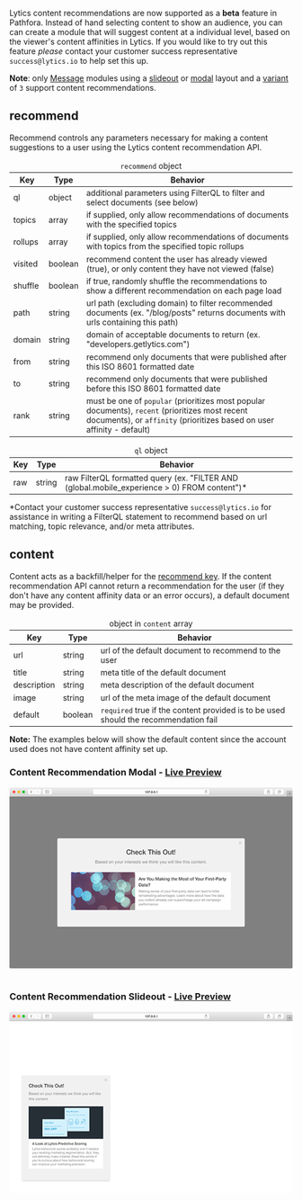 Lytics content recommendations are now supported as a **beta** feature in Pathfora. Instead of hand selecting content to show an audience, you can can create a module that will suggest content at a individual level, based on the viewer's content affinities in Lytics. If you would like to try out this feature _please_ contact your customer success representative `success@lytics.io` to help set this up.

**Note**: only [Message](/types/message.md) modules using a [slideout](/layouts/slideout.md) or [modal](/layouts/modal.md) layout and a [variant](/layouts/modal.md#variant) of `3` support content recommendations.

## recommend

Recommend controls any parameters necessary for making a content suggestions to a user using the Lytics content recommendation API.


<table>
  <thead>
    <tr>
      <td colspan="3" align="center"><code>recommend</code> object</td>
    </tr>
    <tr>
      <th>Key</th>
      <th>Type</th>
      <th>Behavior</th>
    </tr>
  </thead>
  
  <tr>
    <td>ql</td>
    <td>object</td>
    <td>additional parameters using FilterQL to filter and select documents (see below)</td>
  </tr>

  <tr>
    <td>topics</td>
    <td>array</td>
    <td>if supplied, only allow recommendations of documents with the specified topics</td>
  </tr>

  <tr>
    <td>rollups</td>
    <td>array</td>
    <td>if supplied, only allow recommendations of documents with topics from the specified topic rollups</td>
  </tr>

  <tr>
    <td>visited</td>
    <td>boolean</td>
    <td>recommend content the user has already viewed (true), or only content they have not viewed (false)</td>
  </tr>

  <tr>
    <td>shuffle</td>
    <td>boolean</td>
    <td>if true, randomly shuffle the recommendations to show a different recommendation on each page load</td>
  </tr>

  <tr>
    <td>path</td>
    <td>string</td>
    <td>url path (excluding domain) to filter recommended documents (ex. "/blog/posts" returns documents with urls containing this path)</td>
  </tr>

  <tr>
    <td>domain</td>
    <td>string</td>
    <td>domain of acceptable documents to return (ex. "developers.getlytics.com")</td>
  </tr>

  <tr>
    <td>from</td>
    <td>string</td>
    <td>recommend only documents that were published after this ISO 8601 formatted date</td>
  </tr>

  <tr>
    <td>to</td>
    <td>string</td>
    <td>recommend only documents that were published before this ISO 8601 formatted date</td>
  </tr>

  <tr>
    <td>rank</td>
    <td>string</td>
    <td>must be one of <code>popular</code> (prioritizes most popular documents), <code>recent</code> (prioritizes most recent documents), or <code>affinity</code> (prioritizes based on user affinity - default)</td>
  </tr>
</table>

<table>
  <thead>
    <tr>
      <td colspan="3" align="center"><code>ql</code> object</td>
    </tr>
    <tr>
      <th>Key</th>
      <th>Type</th>
      <th>Behavior</th>
    </tr>
  </thead>
  
  <tr>
    <td>raw</td>
    <td>string</td>
    <td>raw FilterQL formatted query (ex. "FILTER AND (global.mobile_experience > 0) FROM content")*</td>
  </tr>
</table>

*Contact your customer success representative `success@lytics.io` for assistance in writing a FilterQL statement to recommend based on url matching, topic relevance, and/or meta attributes.

## content

Content acts as a backfill/helper for the [recommend key](#recommend). If the content recommendation API cannot return a recommendation for the user (if they don't have any content affinity data or an error occurs), a default document may be provided.

<table>
  <thead>
    <tr>
      <td colspan="3" align="center">object in <code>content</code> array</td>
    </tr>
    <tr>
      <th>Key</th>
      <th>Type</th>
      <th>Behavior</th>
    </tr>
  </thead>
  
  <tr>
    <td>url</td>
    <td>string</td>
    <td>url of the default document to recommend to the user</td>
  </tr>
  <tr>
    <td>title</td>
    <td>string</td>
    <td>meta title of the default document</td>
  </tr>
  <tr>
    <td>description</td>
    <td>string</td>
    <td>meta description of the default document</td>
  </tr>
  <tr>
    <td>image</td>
    <td>string</td>
    <td>url of the meta image of the default document</td>
  </tr>
  <tr>
    <td>default</td>
    <td>boolean</td>
    <td><code>required</code> true if the content provided is to be used should the recommendation fail</td>
  </tr>
</table>

**Note:** The examples below will show the default content since the account used does not have content affinity set up.

<h3>Content Recommendation Modal - <a href="../examples/preview/layouts/modal/contentRecommend.html" target="_blank">Live Preview</a></h3>

![Content Recommendation Modal Module](examples/img/layouts/modal/contentRecommend.png)

<pre data-src="../examples/src/layouts/modal/contentRecommend.js"></pre>

<h3>Content Recommendation Slideout - <a href="../examples/preview/layouts/slideout/contentRecommend.html" target="_blank">Live Preview</a></h3>


![Content Recommendation Modal Module](examples/img/layouts/slideout/contentRecommend.png)

<pre data-src="../examples/src/layouts/slideout/contentRecommend.js"></pre>
